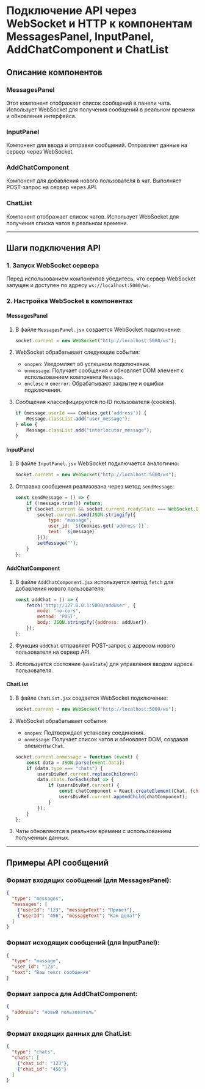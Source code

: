# Подключение API через WebSocket и HTTP к компонентам MessagesPanel, InputPanel, AddChatComponent и ChatList

## Описание компонентов

### MessagesPanel
Этот компонент отображает список сообщений в панели чата. Использует WebSocket для получения сообщений в реальном времени и обновления интерфейса.

### InputPanel
Компонент для ввода и отправки сообщений. Отправляет данные на сервер через WebSocket.

### AddChatComponent
Компонент для добавления нового пользователя в чат. Выполняет POST-запрос на сервер через API.

### ChatList
Компонент отображает список чатов. Использует WebSocket для получения списка чатов в реальном времени.

---

## Шаги подключения API

### 1. Запуск WebSocket сервера
Перед использованием компонентов убедитесь, что сервер WebSocket запущен и доступен по адресу `ws://localhost:5000/ws`.

### 2. Настройка WebSocket в компонентах

#### MessagesPanel

1. В файле `MessagesPanel.jsx` создается WebSocket подключение:
   ```javascript
   socket.current = new WebSocket("http://localhost:5000/ws");
   ```

2. WebSocket обрабатывает следующие события:
    - `onopen`: Уведомляет об успешном подключении.
    - `onmessage`: Получает сообщения и обновляет DOM элемент с использованием компонента `Message`.
    - `onclose` и `onerror`: Обрабатывают закрытие и ошибки подключения.

3. Сообщения классифицируются по ID пользователя (cookies).
   ```javascript
   if (message.userId === Cookies.get('address')) {
       Message.classList.add("user_message");
   } else {
       Message.classList.add("interlocutor_message");
   }
   ```

#### InputPanel

1. В файле `InputPanel.jsx` WebSocket подключается аналогично:
   ```javascript
   socket.current = new WebSocket("http://localhost:5000/ws");
   ```

2. Отправка сообщения реализована через метод `sendMessage`:
   ```javascript
   const sendMessage = () => {
       if (!message.trim()) return;
       if (socket.current && socket.current.readyState === WebSocket.OPEN) {
           socket.current.send(JSON.stringify({
               type: "massage",
               user_id: `${Cookies.get('address')}`,
               text: `${message}`
           }));
           setMessage("");
       }
   };
   ```

#### AddChatComponent

1. В файле `AddChatComponent.jsx` используется метод `fetch` для добавления нового пользователя:
   ```javascript
   const addChat = () => {
       fetch('http://127.0.0.1:5000/addUser', {
           mode: "no-cors",
           method: 'POST',
           body: JSON.stringify({address: addUser}),
       });
   };
   ```

2. Функция `addChat` отправляет POST-запрос с адресом нового пользователя на сервер API.
3. Используется состояние (`useState`) для управления вводом адреса пользователя.

#### ChatList

1. В файле `ChatList.jsx` создается WebSocket подключение:
   ```javascript
   socket.current = new WebSocket("http://localhost:5000/ws");
   ```

2. WebSocket обрабатывает события:
    - `onopen`: Подтверждает установку соединения.
    - `onmessage`: Получает список чатов и обновляет DOM, создавая элементы `Chat`.
   ```javascript
   socket.current.onmessage = function (event) {
       const data = JSON.parse(event.data);
       if (data.type === "chats") {
           usersDivRef.current.replaceChildren()
           data.chats.forEach(chat => {
               if (usersDivRef.current) {
                   const chatComponent = React.createElement(Chat, {chat_id: chat.chat_id}, null);
                   usersDivRef.current.appendChild(chatComponent);
               }
           });
       }
   };
   ```

3. Чаты обновляются в реальном времени с использованием полученных данных.

---

## Примеры API сообщений

### Формат входящих сообщений (для MessagesPanel):
```json
{
  "type": "messages",
  "messages": [
    {"userId": "123", "messageText": "Привет"},
    {"userId": "456", "messageText": "Как дела?"}
  ]
}
```

### Формат исходящих сообщений (для InputPanel):
```json
{
  "type": "massage",
  "user_id": "123",
  "text": "Ваш текст сообщения"
}
```

### Формат запроса для AddChatComponent:
```json
{
  "address": "новый пользователь"
}
```

### Формат входящих данных для ChatList:
```json
{
  "type": "chats",
  "chats": [
    {"chat_id": "123"},
    {"chat_id": "456"}
  ]
}
```

